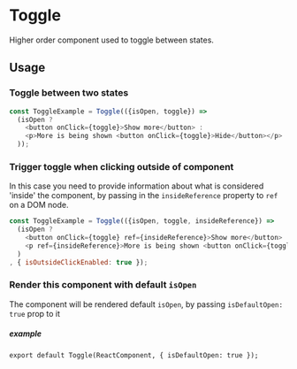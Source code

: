 # Toggle

Higher order component used to toggle between states.

<!-- STORY -->

## Usage

### Toggle between two states
```javascript
const ToggleExample = Toggle(({isOpen, toggle}) =>
  (isOpen ?
    <button onClick={toggle}>Show more</button> :
    <p>More is being shown <button onClick={toggle}>Hide</button></p>
  ));
```

### Trigger toggle when clicking outside of component

In this case you need to provide information about what is considered 'inside' the component, by passing in the `insideReference` property to `ref` on a DOM node.

```javascript
const ToggleExample = Toggle(({isOpen, toggle, insideReference}) =>
  (isOpen ?
    <button onClick={toggle} ref={insideReference}>Show more</button> :
    <p ref={insideReference}>More is being shown <button onClick={toggle}>Hide</button></p>
  )
, { isOutsideClickEnabled: true });
```


### Render this component with default `isOpen`

The component will be rendered default `isOpen`, by passing `isDefaultOpen: true` prop to it

##### example
```
export default Toggle(ReactComponent, { isDefaultOpen: true });
```
